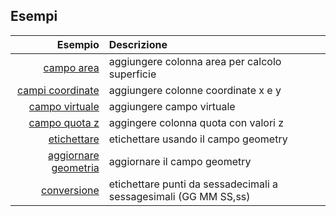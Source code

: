 ## Esempi

Esempio|Descrizione
------:|:----------
[campo area](es/add_col_area.md)|aggiungere colonna area per calcolo superficie 
[campi coordinate](es/add_coord_xy.md)|aggiungere colonne coordinate x e y
[campo virtuale](es/add_campo_virtuale.md)|aggiungere campo virtuale
[campo quota z](es/add_col_z.md)|aggingere colonna quota con valori z
[etichettare](es/etichette.md)|etichettare usando il campo geometry
[aggiornare geometria](es/agg_geom.md)|aggiornare il campo geometry
[conversione](es/agg_geom.md)|etichettare punti da sessadecimali a sessagesimali (GG MM SS,ss)
